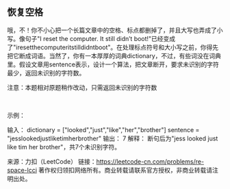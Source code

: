 ## 恢复空格

哦，不！你不小心把一个长篇文章中的空格、标点都删掉了，并且大写也弄成了小写。像句子"I reset the computer. It still didn’t boot!"已经变成了"iresetthecomputeritstilldidntboot"。在处理标点符号和大小写之前，你得先把它断成词语。当然了，你有一本厚厚的词典dictionary，不过，有些词没在词典里。假设文章用sentence表示，设计一个算法，把文章断开，要求未识别的字符最少，返回未识别的字符数。

注意：本题相对原题稍作改动，只需返回未识别的字符数

 

示例：

输入：
dictionary = ["looked","just","like","her","brother"]
sentence = "jesslookedjustliketimherbrother"
输出： 7
解释： 断句后为"jess looked just like tim her brother"，共7个未识别字符。

来源：力扣（LeetCode）
链接：https://leetcode-cn.com/problems/re-space-lcci
著作权归领扣网络所有。商业转载请联系官方授权，非商业转载请注明出处。
```go

```
